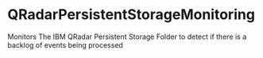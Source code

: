 # QRadarPersistentStorageMonitoring
Monitors The IBM QRadar Persistent Storage Folder to detect if there is a backlog of events being processed
